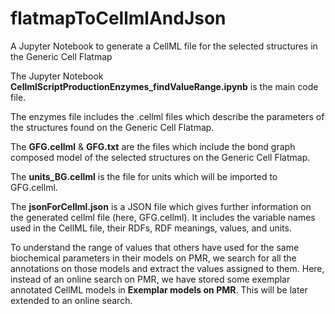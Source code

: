 # flatmapToCellmlAndJson
A Jupyter Notebook to generate a CellML file for the selected structures in the Generic Cell Flatmap

The Jupyter Notebook **CellmlScriptProductionEnzymes_findValueRange.ipynb** is the main code file.

The enzymes file includes the .cellml files which describe the parameters of the structures found on the Generic Cell Flatmap.

The **GFG.cellml** & **GFG.txt** are the files which include the bond graph composed model of the selected structures on the Generic Cell Flatmap.

The **units_BG.cellml** is the file for units which will be imported to GFG.cellml.

The **jsonForCellml.json** is a JSON file which gives further information on the generated cellml file (here, GFG.cellml). It includes the variable names used in the CellML file, their RDFs, RDF meanings, values, and units.

To understand the range of values that others have used for the same biochemical parameters in their models on PMR, we search for all the annotations on those models and extract the values assigned to them. Here, instead of an online search on PMR, we have stored some exemplar annotated CellML models in **Exemplar models on PMR**. This will be later extended to an online search.
